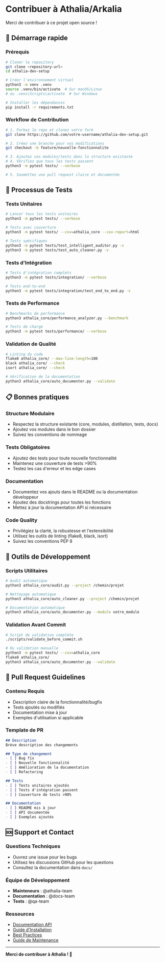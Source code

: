 # Contribuer à Athalia/Arkalia

Merci de contribuer à ce projet open source !

## 🚀 Démarrage rapide

### Prérequis
```bash
# Cloner le repository
git clone <repository-url>
cd athalia-dev-setup

# Créer l'environnement virtuel
python3 -m venv .venv
source .venv/bin/activate  # Sur macOS/Linux
# ou .venv\Scripts\activate  # Sur Windows

# Installer les dépendances
pip install -r requirements.txt
```

### Workflow de Contribution
```bash
# 1. Forkez le repo et clonez votre fork
git clone https://github.com/votre-username/athalia-dev-setup.git

# 2. Créez une branche pour vos modifications
git checkout -b feature/nouvelle-fonctionnalite

# 3. Ajoutez vos modules/tests dans la structure existante
# 4. Vérifiez que tous les tests passent
python3 -m pytest tests/ --verbose

# 5. Soumettez une pull request claire et documentée
```

## 🧪 Processus de Tests

### Tests Unitaires
```bash
# Lancer tous les tests unitaires
python3 -m pytest tests/ --verbose

# Tests avec couverture
python3 -m pytest tests/ --cov=athalia_core --cov-report=html

# Tests spécifiques
python3 -m pytest tests/test_intelligent_auditor.py -v
python3 -m pytest tests/test_auto_cleaner.py -v
```

### Tests d'Intégration
```bash
# Tests d'intégration complets
python3 -m pytest tests/integration/ --verbose

# Tests end-to-end
python3 -m pytest tests/integration/test_end_to_end.py -v
```

### Tests de Performance
```bash
# Benchmarks de performance
python3 athalia_core/performance_analyzer.py --benchmark

# Tests de charge
python3 -m pytest tests/performance/ --verbose
```

### Validation de Qualité
```bash
# Linting du code
flake8 athalia_core/ --max-line-length=100
black athalia_core/ --check
isort athalia_core/ --check

# Vérification de la documentation
python3 athalia_core/auto_documenter.py --validate
```

## 📋 Bonnes pratiques

### Structure Modulaire
- Respectez la structure existante (core, modules, distillation, tests, docs)
- Ajoutez vos modules dans le bon dossier
- Suivez les conventions de nommage

### Tests Obligatoires
- Ajoutez des tests pour toute nouvelle fonctionnalité
- Maintenez une couverture de tests >90%
- Testez les cas d'erreur et les edge cases

### Documentation
- Documentez vos ajouts dans le README ou la documentation développeur
- Ajoutez des docstrings pour toutes les fonctions
- Mettez à jour la documentation API si nécessaire

### Code Quality
- Privilégiez la clarté, la robustesse et l'extensibilité
- Utilisez les outils de linting (flake8, black, isort)
- Suivez les conventions PEP 8

## 🔧 Outils de Développement

### Scripts Utilitaires
```bash
# Audit automatique
python3 athalia_core/audit.py --project /chemin/projet

# Nettoyage automatique
python3 athalia_core/auto_cleaner.py --project /chemin/projet

# Documentation automatique
python3 athalia_core/auto_documenter.py --module votre_module
```

### Validation Avant Commit
```bash
# Script de validation complète
./scripts/validate_before_commit.sh

# Ou validation manuelle
python3 -m pytest tests/ --cov=athalia_core
flake8 athalia_core/
python3 athalia_core/auto_documenter.py --validate
```

## 📝 Pull Request Guidelines

### Contenu Requis
- Description claire de la fonctionnalité/bugfix
- Tests ajoutés ou modifiés
- Documentation mise à jour
- Exemples d'utilisation si applicable

### Template de PR
```markdown
## Description
Brève description des changements

## Type de changement
- [ ] Bug fix
- [ ] Nouvelle fonctionnalité
- [ ] Amélioration de la documentation
- [ ] Refactoring

## Tests
- [ ] Tests unitaires ajoutés
- [ ] Tests d'intégration passent
- [ ] Couverture de tests >90%

## Documentation
- [ ] README mis à jour
- [ ] API documentée
- [ ] Exemples ajoutés
```

## 🆘 Support et Contact

### Questions Techniques
- Ouvrez une issue pour les bugs
- Utilisez les discussions GitHub pour les questions
- Consultez la documentation dans `docs/`

### Équipe de Développement
- **Mainteneurs** : @athalia-team
- **Documentation** : @docs-team
- **Tests** : @qa-team

### Ressources
- [Documentation API](API.md)
- [Guide d'Installation](INSTALLATION.md)
- [Best Practices](GUIDES/BEST_PRACTICES.md)
- [Guide de Maintenance](GUIDES/DOCUMENTATION_MAINTENANCE.md)

---

**Merci de contribuer à Athalia ! 🚀**
